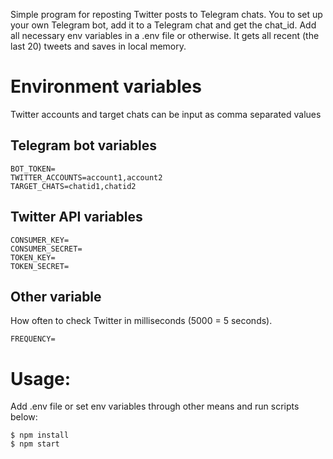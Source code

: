 Simple program for reposting Twitter posts to Telegram chats. You to set up your own Telegram bot, add it to a Telegram chat and get the chat_id. Add all necessary env variables in a .env file or otherwise. It gets all recent (the last 20) tweets and saves in local memory. 

# Environment variables

Twitter accounts and target chats can be input as comma separated values

## Telegram bot variables

```
BOT_TOKEN= 
TWITTER_ACCOUNTS=account1,account2
TARGET_CHATS=chatid1,chatid2
```

## Twitter API variables

```
CONSUMER_KEY= 
CONSUMER_SECRET= 
TOKEN_KEY= 
TOKEN_SECRET= 
```

## Other variable
How often to check Twitter in milliseconds (5000 = 5 seconds).

```
FREQUENCY=
```


# Usage:

Add .env file or set env variables through other means and run scripts below:

```
$ npm install  
$ npm start
```